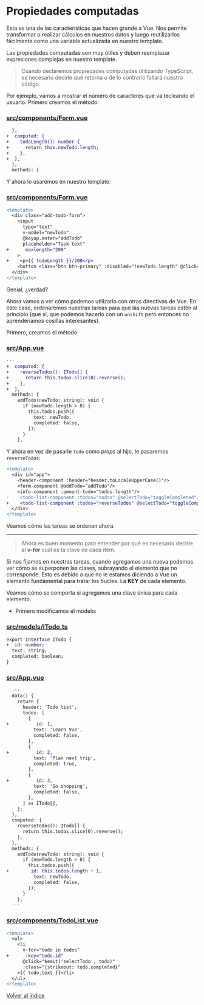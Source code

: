 # Propiedades computadas

Esta es una de las características que hacen grande a Vue. Nos permite transformar o realizar cálculos en nuestros datos y luego reutilizarlos fácilmente como una variable actualizada en nuestro template.

Las propiedades computadas son muy útiles y deben reemplazar expresiones complejas en nuestro template.

> Cuando declaremos propiedades computadas utilizando TypeScript, es necesario decirle qué retorna o de lo contrario fallará nuestro código.

Por ejemplo, vamos a mostrar el número de caracteres que va tecleando el usuario. Primero creamos el método:

### [src/components/Form.vue](./src/components/Form.vue)

```diff
  },
+  computed: {
+    todoLength(): number {
+      return this.newTodo.length;
+    },
+  },
  },
  methods: {
```

Y ahora lo usaremos en nuestro template:

### [src/components/Form.vue](./src/components/Form.vue)

```diff
<template>
  <div class="add-todo-form">
    <input
      type="text"
      v-model="newTodo"
      @keyup.enter="addTodo"
      placeholder="Task text"
+      maxlength="200"
    >
+    <p>{{ todoLength }}/200</p>
    <button class="btn btn-primary" :disabled="!newTodo.length" @click="addTodo">Add task</button>
  </div>
</template>
```

Genial, ¿verdad?

Ahora vamos a ver cómo podemos utilizarlo con otras directivas de Vue. En este caso, ordenaremos nuestras tareas para que las nuevas tareas estén al principio (que sí, que podemos hacerlo con un `unshift` pero entonces no aprenderíamos cosillas interesantes).

Primero, creamos el método:

### [src/App.vue](./src/App.vue)

```diff
···
+  computed: {
+    reverseTodos(): ITodo[] {
+      return this.todos.slice(0).reverse();
+    },
+  },
  methods: {
    addTodo(newTodo: string): void {
      if (newTodo.length > 0) {
        this.todos.push({
          text: newTodo,
          completed: false,
        });
      }
    },
```

Y ahora en vez de pasarle `todo` como *props* al hijo, le pasaremos `reverseTodos`:

```diff
<template>
  <div id="app">
    <header-component :header="header.toLocaleUpperCase()"/>
    <form-component @addTodo="addTodo"/>
    <info-component :amount-todo="todos.length"/>
-    <todo-list-component :todos="todos" @selectTodo="toggleCompleted"/>
+    <todo-list-component :todos="reverseTodos" @selectTodo="toggleCompleted"/>
  </div>
</template>
```

Veamos cómo las tareas se ordenan ahora.

---

> Ahora es buen momento para entender por qué es necesario decirle al **v-for** cuál es la clave de cada item.

Si nos fijamos en nuestras tareas, cuando agregamos una nueva podemos ver cómo se superponen las clases, subrayando el elemento que no corresponde. Esto es debido a que no le estamos diciendo a Vue un elemento fundamental para tratar los bucles. La **KEY** de cada elemento.

Veamos cómo se comporta si agregamos una clave única para cada elemento.

- Primero modificamos el modelo:

### [src/models/ITodo.ts](./src/models/ITodo.ts)

```diff
export interface ITodo {
+  id: number;
  text: string;
  completed: boolean;
}
```

### [src/App.vue](./src/App.vue)

```diff
  ···
  data() {
    return {
      header: 'Todo list',
      todos: [
        {
+          id: 1,
          text: 'Learn Vue',
          completed: false,
        },
        {
+          id: 2,
          text: 'Plan next trip',
          completed: true,
        },
        {
+          id: 3,
          text: 'Go shopping',
          completed: false,
        },
      ] as ITodo[],
    };
  },
  computed: {
    reverseTodos(): ITodo[] {
      return this.todos.slice(0).reverse();
    },
  },
  methods: {
    addTodo(newTodo: string): void {
      if (newTodo.length > 0) {
        this.todos.push({
+        id: this.todos.length + 1,
          text: newTodo,
          completed: false,
        });
      }
    },
  ···
```

### [src/components/TodoList.vue](./src/components/TodoList.vue)

```diff
<template>
  <ul>
    <li
      v-for="todo in todos"
+      :key="todo.id"
      @click="$emit('selectTodo', todo)"
      :class="{strikeout: todo.completed}"
    >{{ todo.text }}</li>
  </ul>
</template>
```

[Volver al índice](../README_ES.md/#agenda)
